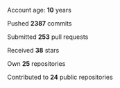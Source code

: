 Account age: **10** years

Pushed **2387** commits

Submitted **253** pull requests

Received **38** stars

Own **25** repositories

Contributed to **24** public repositories
